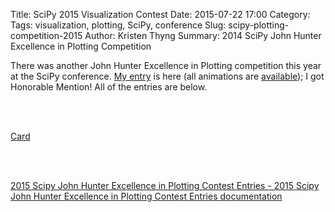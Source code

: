 Title: SciPy 2015 Visualization Contest
Date: 2015-07-22 17:00
Category: 
Tags: visualization, plotting, SciPy, conference
Slug: scipy-plotting-competition-2015
Author: Kristen Thyng
Summary: 2014 SciPy John Hunter Excellence in Plotting Competition


There was another John Hunter Excellence in Plotting competition this year at the SciPy conference. [My entry](http://stsdas.stsci.edu/download/mdroe/plotting-2015/entry12/index.html) is here (all animations are [available](http://kristenthyng.com/txla_drifters.html)); I got Honorable Mention! All of the entries are below.

<br><br>

<a class="embedly-card" href="http://stsdas.stsci.edu/download/mdroe/plotting-2015/_images/entry12.png">Card</a>
<script async src="//cdn.embedly.com/widgets/platform.js" charset="UTF-8"></script>

<br><br>

<a class="embedly-card" data-card-type="article-full" href="http://stsdas.stsci.edu/download/mdroe/plotting-2015/">2015 Scipy John Hunter Excellence in Plotting Contest Entries - 2015 Scipy John Hunter Excellence in Plotting Contest Entries documentation</a>
<script async src="//cdn.embedly.com/widgets/platform.js" charset="UTF-8"></script>

<br><br>

